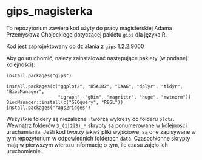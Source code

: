 # gips_magisterka

To repozytorium zawiera kod użyty do pracy magisterskiej Adama Przemysława Chojeckiego dotyczącej pakietu `gips` dla języka R.

Kod jest zaprojektowany do działania z `gips` 1.2.2.9000

Aby go uruchomić, należy zainstalować następujące pakiety (w podanej kolejności):
```
install.packages("gips")

install.packages(c("ggplot2", "HSAUR2", "DAAG", "dplyr", "tidyr", "BiocManager",
                   "igraph", "gRim", "magrittr", "huge", "mvtnorm"))
BiocManager::install(c("GEOquery", "RBGL"))
install.packages("rags2ridges")
```

Wszystkie foldery są niezależne i tworzą wykresy do folderu `plots`. Wewnątrz folderów `3_(1|2|3)_*` skrypty są ponumerowane w kolejności uruchamiania. Jeśli kod tworzy jakieś pliki wyjściowe, są one zapisywane w tym repozytorium w odpowiednich folderach `data`. Czasochłonne skrypty mają w pierwszym wierszu informację o tym, ile czasu zajęło ich uruchomienie.
